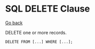 # SQL DELETE Clause

[Go back](../index.md#sql-clauses-)

<div class="row row-cols-md-2"><div>

DELETE one or more records.

```sql!
DELETE FROM [...] WHERE [...];
```
</div><div>
</div></div>